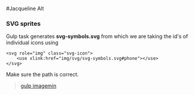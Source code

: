 #Jacqueline Alt




### SVG sprites

Gulp task generates **svg-symbols.svg** from which we are taking the id's of individual icons using
```
<svg role="img" class="svg-icon">
    <use xlink:href="img/svg/svg-symbols.svg#phone"></use>
</svg>
```
Make sure the path is correct.

> [gulp imagemin](https://www.npmjs.com/package/gulp-imagemin)